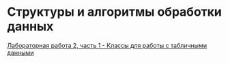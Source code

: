 # Структуры и алгоритмы обработки данных

[Лабораторная работа 2, часть 1 - Классы для работы с табличными данными](https://github.com/RodKingroo/DB_Struct_Algr/tree/main/AudiotecaDataBase)
